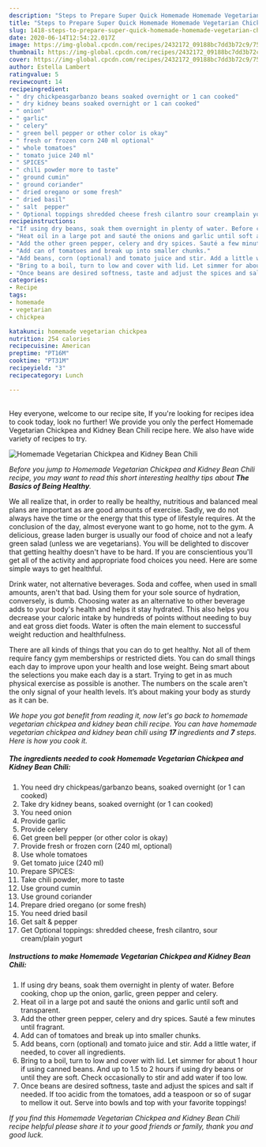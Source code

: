 ```yaml
---
description: "Steps to Prepare Super Quick Homemade Homemade Vegetarian Chickpea and Kidney Bean Chili"
title: "Steps to Prepare Super Quick Homemade Homemade Vegetarian Chickpea and Kidney Bean Chili"
slug: 1418-steps-to-prepare-super-quick-homemade-homemade-vegetarian-chickpea-and-kidney-bean-chili
date: 2020-06-14T12:54:22.017Z
image: https://img-global.cpcdn.com/recipes/2432172_09188bc7dd3b72c9/751x532cq70/homemade-vegetarian-chickpea-and-kidney-bean-chili-recipe-main-photo.jpg
thumbnail: https://img-global.cpcdn.com/recipes/2432172_09188bc7dd3b72c9/751x532cq70/homemade-vegetarian-chickpea-and-kidney-bean-chili-recipe-main-photo.jpg
cover: https://img-global.cpcdn.com/recipes/2432172_09188bc7dd3b72c9/751x532cq70/homemade-vegetarian-chickpea-and-kidney-bean-chili-recipe-main-photo.jpg
author: Estella Lambert
ratingvalue: 5
reviewcount: 14
recipeingredient:
- " dry chickpeasgarbanzo beans soaked overnight or 1 can cooked"
- " dry kidney beans soaked overnight or 1 can cooked"
- " onion"
- " garlic"
- " celery"
- " green bell pepper or other color is okay"
- " fresh or frozen corn 240 ml optional"
- " whole tomatoes"
- " tomato juice 240 ml"
- " SPICES"
- " chili powder more to taste"
- " ground cumin"
- " ground coriander"
- " dried oregano or some fresh"
- " dried basil"
- " salt  pepper"
- " Optional toppings shredded cheese fresh cilantro sour creamplain yogurt"
recipeinstructions:
- "If using dry beans, soak them overnight in plenty of water. Before cooking, chop up the onion, garlic, green pepper and celery."
- "Heat oil in a large pot and sauté the onions and garlic until soft and transparent."
- "Add the other green pepper, celery and dry spices. Sauté a few minutes until fragrant."
- "Add can of tomatoes and break up into smaller chunks."
- "Add beans, corn (optional) and tomato juice and stir. Add a little water, if needed, to cover all ingredients."
- "Bring to a boil, turn to low and cover with lid. Let simmer for about 1 hour if using canned beans. And up to 1.5 to 2 hours if using dry beans or until they are soft. Check occasionally to stir and add water if too low."
- "Once beans are desired softness, taste and adjust the spices and salt if needed. If too acidic from the tomatoes, add a teaspoon or so of sugar to mellow it out. Serve into bowls and top with your favorite toppings!"
categories:
- Recipe
tags:
- homemade
- vegetarian
- chickpea

katakunci: homemade vegetarian chickpea 
nutrition: 254 calories
recipecuisine: American
preptime: "PT16M"
cooktime: "PT31M"
recipeyield: "3"
recipecategory: Lunch

---
```

<br>
Hey everyone, welcome to our recipe site, If you're looking for recipes idea to cook today, look no further! We provide you only the perfect Homemade Vegetarian Chickpea and Kidney Bean Chili recipe here. We also have wide variety of recipes to try.
<br>


![Homemade Vegetarian Chickpea and Kidney Bean Chili](https://img-global.cpcdn.com/recipes/2432172_09188bc7dd3b72c9/751x532cq70/homemade-vegetarian-chickpea-and-kidney-bean-chili-recipe-main-photo.jpg)

<i>Before you jump to Homemade Vegetarian Chickpea and Kidney Bean Chili recipe, you may want to read this short interesting healthy tips about <strong>The Basics of Being Healthy</strong>.</i>

We all realize that, in order to really be healthy, nutritious and balanced meal plans are important as are good amounts of exercise. Sadly, we do not always have the time or the energy that this type of lifestyle requires. At the conclusion of the day, almost everyone want to go home, not to the gym. A delicious, grease laden burger is usually our food of choice and not a leafy green salad (unless we are vegetarians). You will be delighted to discover that getting healthy doesn't have to be hard. If you are conscientious you'll get all of the activity and appropriate food choices you need. Here are some simple ways to get healthful.

Drink water, not alternative beverages. Soda and coffee, when used in small amounts, aren't that bad. Using them for your sole source of hydration, conversely, is dumb. Choosing water as an alternative to other beverage adds to your body's health and helps it stay hydrated. This also helps you decrease your caloric intake by hundreds of points without needing to buy and eat gross diet foods. Water is often the main element to successful weight reduction and healthfulness.

There are all kinds of things that you can do to get healthy. Not all of them require fancy gym memberships or restricted diets. You can do small things each day to improve upon your health and lose weight. Being smart about the selections you make each day is a start. Trying to get in as much physical exercise as possible is another. The numbers on the scale aren't the only signal of your health levels. It’s about making your body as sturdy as it can be. 


<i>We hope you got benefit from reading it, now let's go back to homemade vegetarian chickpea and kidney bean chili recipe. You can have homemade vegetarian chickpea and kidney bean chili using <strong>17</strong> ingredients and <strong>7</strong> steps. Here is how you cook it.
</i>

##### The ingredients needed to cook Homemade Vegetarian Chickpea and Kidney Bean Chili:

1. You need  dry chickpeas/garbanzo beans, soaked overnight (or 1 can cooked)
1. Take  dry kidney beans, soaked overnight (or 1 can cooked)
1. You need  onion
1. Provide  garlic
1. Provide  celery
1. Get  green bell pepper (or other color is okay)
1. Provide  fresh or frozen corn (240 ml, optional)
1. Use  whole tomatoes
1. Get  tomato juice (240 ml)
1. Prepare  SPICES:
1. Take  chili powder, more to taste
1. Use  ground cumin
1. Use  ground coriander
1. Prepare  dried oregano (or some fresh)
1. You need  dried basil
1. Get  salt &amp; pepper
1. Get  Optional toppings: shredded cheese, fresh cilantro, sour cream/plain yogurt


##### Instructions to make Homemade Vegetarian Chickpea and Kidney Bean Chili:

1. If using dry beans, soak them overnight in plenty of water. Before cooking, chop up the onion, garlic, green pepper and celery.
1. Heat oil in a large pot and sauté the onions and garlic until soft and transparent.
1. Add the other green pepper, celery and dry spices. Sauté a few minutes until fragrant.
1. Add can of tomatoes and break up into smaller chunks.
1. Add beans, corn (optional) and tomato juice and stir. Add a little water, if needed, to cover all ingredients.
1. Bring to a boil, turn to low and cover with lid. Let simmer for about 1 hour if using canned beans. And up to 1.5 to 2 hours if using dry beans or until they are soft. Check occasionally to stir and add water if too low.
1. Once beans are desired softness, taste and adjust the spices and salt if needed. If too acidic from the tomatoes, add a teaspoon or so of sugar to mellow it out. Serve into bowls and top with your favorite toppings!


<i>If you find this Homemade Vegetarian Chickpea and Kidney Bean Chili recipe helpful please share it to your good friends or family, thank you and good luck.</i>
